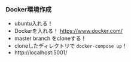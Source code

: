 ### Docker環境作成  
* ubuntu入れる！  
* Dockerを入れる！ https://www.docker.com/  
* master branch をcloneする！  
* cloneしたディレクトリで `docker-compose up`！  
* http://localhost:5001/

